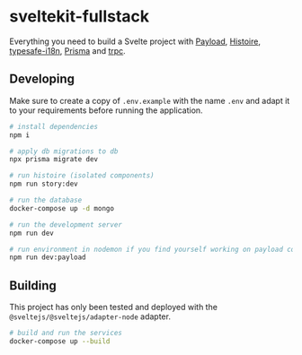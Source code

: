 # sveltekit-fullstack

Everything you need to build a Svelte project with [Payload](https://payloadcms.com), [Histoire](https://histoire.dev/), [typesafe-i18n](https://github.com/ivanhofer/typesafe-i18n), [Prisma](https://prisma.io/) and [trpc](https://trpc.io/).

## Developing

Make sure to create a copy of `.env.example` with the name `.env` and adapt it to your requirements before running the application.

```bash
# install dependencies
npm i

# apply db migrations to db
npx prisma migrate dev

# run histoire (isolated components)
npm run story:dev

# run the database
docker-compose up -d mongo

# run the development server
npm run dev

# run environment in nodemon if you find yourself working on payload collections/ globals since they are only mounted when server is started - however the rest will update automatically with vite and webpack
npm run dev:payload
```

## Building

This project has only been tested and deployed with the `@sveltejs/@sveltejs/adapter-node` adapter.

```bash
# build and run the services
docker-compose up --build
```
